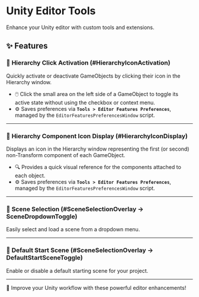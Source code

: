 # Unity Editor Tools

Enhance your Unity editor with custom tools and extensions.

## ✨ Features

### 🔹 **Hierarchy Click Activation** (#HierarchyIconActivation)
Quickly activate or deactivate GameObjects by clicking their icon in the Hierarchy window.

- 🖱️ Click the small area on the left side of a GameObject to toggle its active state without using the checkbox or context menu.
- ⚙️ Saves preferences via **`Tools > Editor Features Preferences`**, managed by the `EditorFeaturesPreferencesWindow` script.

---

### 🔹 **Hierarchy Component Icon Display** (#HierarchyIconDisplay)
Displays an icon in the Hierarchy window representing the first (or second) non-Transform component of each GameObject.

- 🔍 Provides a quick visual reference for the components attached to each object.
- ⚙️ Saves preferences via **`Tools > Editor Features Preferences`**, managed by the `EditorFeaturesPreferencesWindow` script.

---

### 🔹 **Scene Selection** (#SceneSelectionOverlay → SceneDropdownToggle)
Easily select and load a scene from a dropdown menu.

---

### 🔹 **Default Start Scene** (#SceneSelectionOverlay → DefaultStartSceneToggle)
Enable or disable a default starting scene for your project.

---

🚀 Improve your Unity workflow with these powerful editor enhancements!
